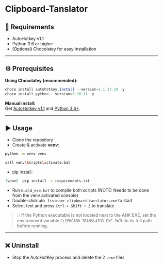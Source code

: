 
# Clipboard-Tanslator

## 🔧 Requirements

- AutoHotkey v1.1  
- Python 3.6 or higher  
- (Optional) Chocolatey for easy installation  

---

## ⚙️ Prerequisites

**Using Chocolatey (recommended):**

```powershell
choco install autohotkey.install --version=1.1.33.10 -y
choco install python --version=3.10.11 -y
```

**Manual install:**  
Get [AutoHotkey v1.1](https://www.autohotkey.com/) and [Python 3.6+](https://www.python.org/downloads/).

---

## ▶️ Usage

- Clone the repository  
- Create & activate **venv**: 
```bash
python -m venv venv

call venv\Scripts\activate.bat
```
- pip install: 
```bash
(venv)  pip install -r requirements.txt
```
- Run `build_exe.bat` to compile both scripts (NOTE: Needs to be done from the venv activated console)  
- Double-click `ahk_listener_clipboard-tanslator.exe` to start  
- Select text and press `Ctrl + Shift + Z` to translate

> 💡 If the Python executable is not located next to the AHK EXE, set the environment variable `CLIPBOARD_TRANSLATOR_EXE_PATH` to its full path before running.

---

## ❌ Uninstall

- Stop the AutoHotKey process and delete the 2 `.exe` files  

